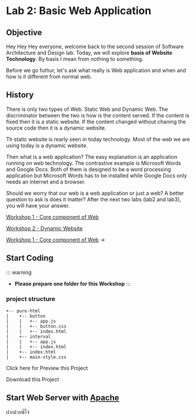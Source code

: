 # Lab 2: Basic Web Application

## Objective

Hey Hey Hey everyone, welcome back to the second session of Software Architecture and Design lab. Today, we will explore **basis of Website Technology**. By basis I mean from nothing to something.

Before we go futhur, let's ask what really is Web application and when and how is it different from normal web.

## History

There is only two types of Web. Static Web and Dynamic Web. The discriminator between the two is how is the content served. If the content is fixed then it is a static website. If the content changed without chaning the source code then it is a dynamic website. 

Th static website is rearly seen in today technology. Most of the web we are using today is a dynamic website.

Then what is a web application? The easy explanation is an application running on web technology. The contrastive example is Microsoft Words and Google Docs. Both of them is designed to be a word processing application but Microsoft Words has to be installed while Google Docs only needs an internet and a browser. 

Should we worry that our web is a web application or just a web? A better question to ask is does it matter? After the next two labs (lab2 and lab3), you will have your answer.


[Workshop 1 - Core component of Web](./core-component-of-web.md)

[Workshop 2 - Dynamic Website](./dynamic-website.md)

<div class="page-nav"><p class="inner">
    <span class="prev"> 
        <!-- ←
        <a href="./setup-linux.html" class="">Workshop 2 - Have accessible Linux environment</a> -->
    </span> 
    <span class="next">
        <a href="./core-component-of-web.html" class="">Workshop 1 - Core component of Web</a>
        →
    </span></p>
</div>

## Start Coding

::: warning
- **Please prepare one folder for this Workshop**
:::

### project structure

```
+-- pure-html
|    +-- button 
|    |   +-- app.js
|    |   +-- button.css
|    |   +-- index.html
|    +-- interval 
|    |   +-- app.js
|    |   +-- index.html
|    +-- index.html
|    +-- main-style.css
```

<StaticLink :href="$withBase('/pure-html/index.html')"> Click here for Preview this Project</StaticLink>

<a :href="$withBase('/pure-html.zip')">Download this Project</a>


## Start Web Server with [Apache](https://httpd.apache.org/)

ฝากด้วยพี่โจ๋